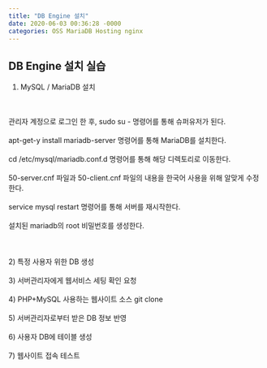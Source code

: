 ```yaml
---
title: "DB Engine 설치"
date: 2020-06-03 00:36:28 -0000
categories: OSS MariaDB Hosting nginx
---
```













## DB Engine 설치 실습 ##
1) MySQL / MariaDB 설치
<br/>
<br/>
관리자 계정으로 로그인 한 후, sudo su - 명령어를 통해 슈퍼유저가 된다.
<br/>
<br/>
apt-get-y install mariadb-server 명령어를 통해 MariaDB를 설치한다.
<br/>
<br/>
cd /etc/mysql/mariadb.conf.d 명령어를 통해 해당 디렉토리로 이동한다.
<br/>
<br/>
50-server.cnf 파일과 50-client.cnf 파일의 내용을 한국어 사용을 위해 알맞게 수정한다.
<br/>
<br/>
service mysql restart 명령어를 통해 서버를 재시작한다.
<br/>
<br/>
설치된 mariadb의 root 비밀번호를 생성한다.
<br/>
<br/>
<br/>
<br/>
2) 특정 사용자 위한 DB 생성
<br/>
<br/>
3) 서버관리자에게 웹서비스 세팅 확인 요청
<br/>
<br/>
4) PHP+MySQL 사용하는 웹사이트 소스 git clone
<br/>
<br/>
5) 서버관리자로부터 받은 DB 정보 반영
<br/>
<br/>
6) 사용자 DB에 테이블 생성
<br/>
<br/>
7) 웹사이트 접속 테스트
<br/>
<br/>
<br/>
<br/>
<br/>
<br/>
<br/>
<br/>
<br/>
<br/>
<br/>
<br/>
<br/>
<br/>

